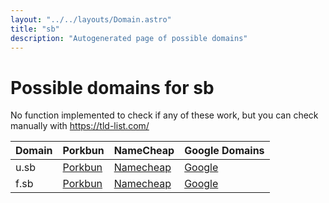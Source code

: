 ```yaml
---
layout: "../../layouts/Domain.astro"
title: "sb"
description: "Autogenerated page of possible domains"
---
```



# Possible domains for sb

No function implemented to check if any of these work, but you can check manually with https://tld-list.com/

| Domain | Porkbun | NameCheap | Google Domains |
|---|---|---|---|
| u.sb | [Porkbun](https://porkbun.com/checkout/search?prb=e814663da1&tlds=&idnLanguage=&search=search&q=u.sb) | [Namecheap](https://www.namecheap.com/domains/registration/results/?domain=u.sb) | [Google](https://domains.google.com/registrar/search?searchTerm=u.sb) |
| f.sb | [Porkbun](https://porkbun.com/checkout/search?prb=e814663da1&tlds=&idnLanguage=&search=search&q=f.sb) | [Namecheap](https://www.namecheap.com/domains/registration/results/?domain=f.sb) | [Google](https://domains.google.com/registrar/search?searchTerm=f.sb) |
